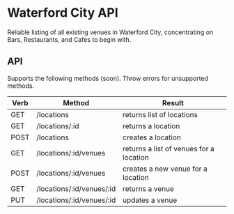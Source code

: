 # Waterford City API
Reliable listing of all existing venues in Waterford City, concentrating on Bars, Restaurants, and Cafes to begin with.

API
----

Supports the following methods (soon). Throw errors for unsupported methods.

| **Verb** | **Method**                  | **Result**                               |
|----------|-----------------------------|------------------------------------------|
| GET      | /locations                  | returns list of locations                |
| GET      | /locations/:id              | returns a location                       |
| POST     | /locations                  | creates a location                       |
| GET      | /locations/:id/venues       | returns a list of venues for a location  |
| POST     | /locations/:id/venues       | creates a new venue for a location       |
| GET      | /locations/:id/venues/:id   | returns a venue                          |
| PUT      | /locations/:id/venues/:id   | updates a venue                          |